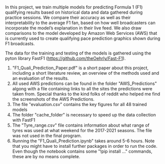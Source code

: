 In this project, we train multiple models for predicting Formula 1 (F1) qualifying results based on historical data and data gathered during practice sessions. We compare their accuracy as well as their interpretability to the average F1 fan, based on how well broadcasters can incorporate the model’s explanation in their live feed. We also draw comparisons to the model developed by Amazon Web Services (AWS) that is currently used to create qualifying pace prediction graphics shown during F1 broadcasts.

The data for the training and testing of the models is gathered using the pyton library FastF1 (https://github.com/theOehrly/Fast-F1).

1. "F1_Quali_Prediction_Paper.pdf" is a short paper about this project, including a short literature review, an overview of the methods used and an evaluation of the results.
2. All used AWS predictions can be found in the folder "AWS_Predictions" algong with a file containing links to all the sites the predictions were taken from. Special thanks to the kind folks of reddit who helped me find the screenshots of the AWS Predictions.
3. The file "evaluation.csv" contains the key figures for all 48 trained models
4. The folder "cache_folder" is necessary to speed up the data collection with FastF1
5. The "Tyre_range.csv" file contains information about what range of tyres was used at what weekend for the 2017-2021 seasons. 
   The file was not used in the final program.
6. Running the "F1_Quali_Prediction.ipynb" takes around 5-6 hours. Note that you might have to install further packages in order to run the code. Even though the notebook contains some "!pip install ..." commands, these are by no means complete.

